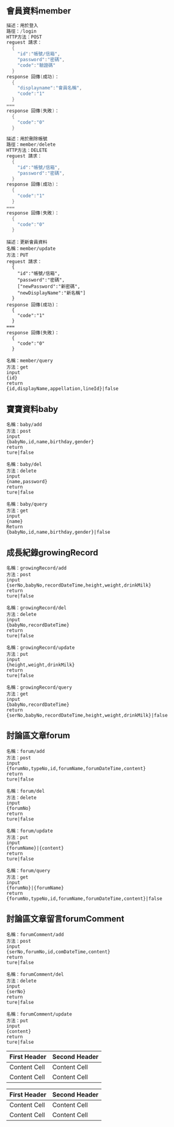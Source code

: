 ## 會員資料member
~~~java
描述：用於登入
路徑：/login
HTTP方法：POST
reguest 請求：
  {
    "id":"帳號/信箱",
    "password":"密碼",
    "code":"驗證碼"
  }
response 回傳(成功)：
  {
    "displayname":"會員名稱",
    "code":"1"
  }
===
response 回傳(失敗)：
  {
    "code":"0"
  }
~~~

~~~java
描述：用於刪除帳號
路徑：member/delete
HTTP方法：DELETE
reguest 請求：
  {
    "id":"帳號/信箱",
    "password":"密碼",
  }
response 回傳(成功)：
  {
    "code":"1"
  }
===
response 回傳(失敗)：
  {
    "code":"0"
  }
~~~

~~~
描述：更新會員資料
名稱：member/update
方法：PUT
reguest 請求：
  {
    "id":"帳號/信箱",
    "password":"密碼",
    ["newPassword":"新密碼",
    "newDisplayName":"新名稱"]
  }
response 回傳(成功)：
  {
    "code":"1"
  }
===
response 回傳(失敗)：
  {
    "code":"0"
  }
~~~

~~~
名稱：member/query
方法：get
input
{id}
return
{id,displayName,appellation,lineId}|false
~~~

## 寶寶資料baby
~~~
名稱：baby/add
方法：post
input
{babyNo,id,name,birthday,gender}
return
ture|false
~~~

~~~
名稱：baby/del
方法：delete
input
{name,password}
return
ture|false
~~~

~~~
名稱：baby/query
方法：get
input
{name}
Return
{babyNo,id,name,birthday,gender}|false
~~~


## 成長紀錄growingRecord
~~~
名稱：growingRecord/add
方法：post
input
{serNo,babyNo,recordDateTime,height,weight,drinkMilk}
return
ture|false
~~~

~~~
名稱：growingRecord/del
方法：delete
input
{babyNo,recordDateTime}
return
ture|false
~~~

~~~
名稱：growingRecord/update
方法：put
input
{height,weight,drinkMilk}
return
ture|false
~~~

~~~
名稱：growingRecord/query
方法：get
input
{babyNo,recordDateTime}
return
{serNo,babyNo,recordDateTime,height,weight,drinkMilk}|false
~~~


## 討論區文章forum
~~~
名稱：forum/add
方法：post
input
{forumNo,typeNo,id,forumName,forumDateTime,content}
return
ture|false
~~~

~~~
名稱：forum/del
方法：delete
input
{forumNo}
return
ture|false
~~~

~~~
名稱：forum/update
方法：put
input
{forumName}|{content}
return
ture|false
~~~

~~~
名稱：forum/query
方法：get
input
{forumNo}|{forumName}
return
{forumNo,typeNo,id,forumName,forumDateTime,content}|false
~~~


## 討論區文章留言forumComment
~~~
名稱：forumComment/add
方法：post
input
{serNo,forumNo,id,comDateTime,content}
return
ture|false
~~~

~~~
名稱：forumComment/del
方法：delete
input
{serNo}
return
ture|false
~~~

~~~
名稱：forumComment/update
方法：put
input
{content}
return
ture|false
~~~

First Header  | Second Header
------------- | -------------
Content Cell  | Content Cell
Content Cell  | Content Cell

| First Header  | Second Header |
| ------------- | ------------- |
| Content Cell  | Content Cell  |
| Content Cell  | Content Cell  |
